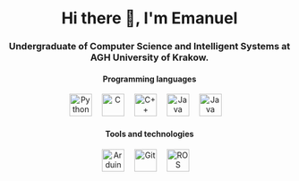 <h1 align="center">Hi there 👋, I'm Emanuel</h1>

<h3 align="center">Undergraduate of Computer Science and Intelligent Systems at <b>AGH University of Krakow</b>.</h3>

<h4 align="center">Programming languages</h4>

<div align="center">
  <img src="https://cdn.jsdelivr.net/gh/devicons/devicon/icons/python/python-original.svg" height="40" alt="Python"  />
  <img width="10" />
  <img src="https://skillicons.dev/icons?i=c" height="40" alt="C"  />
  <img width="10" />
  <img src="https://skillicons.dev/icons?i=cpp" height="40" alt="C++"  />
  <img width="10" />
  <img src="https://skillicons.dev/icons?i=java" height="40" alt="Java"  />
  <img width="10" />
  <img src="https://skillicons.dev/icons?i=cs" height="40" alt="Java"  />
  <img width="10" />
</div>

<h4 align="center">Tools and technologies</h4>

<div align="center">
  <img src="https://skillicons.dev/icons?i=arduino" height="40" alt="Arduino"  />
  <img width="10" />
  <img src="https://skillicons.dev/icons?i=git" height="40" alt="Git"  />
  <img width="10" />
  <img src="https://skillicons.dev/icons?i=ros" height="40" alt="ROS"  />
  <img width="10" />
</div>

